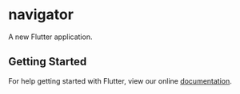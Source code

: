 # navigator

A new Flutter application.

## Getting Started

For help getting started with Flutter, view our online
[documentation](https://flutter.io/).
